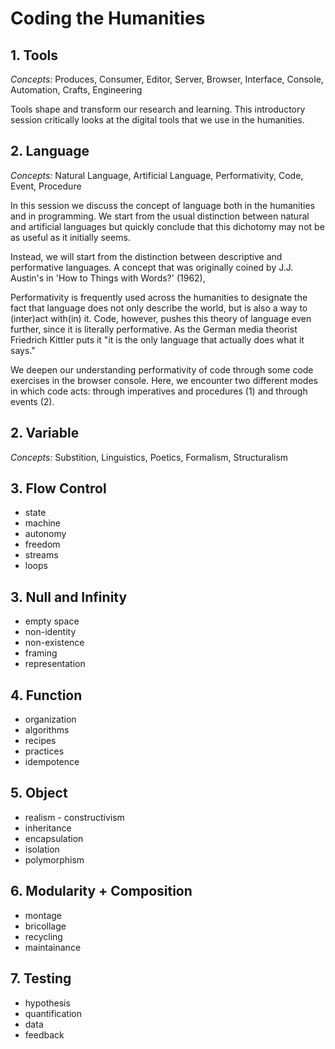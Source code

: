 # Coding the Humanities

## 1. Tools

*Concepts:* Produces, Consumer, Editor, Server, Browser, Interface, Console, Automation, Crafts, Engineering

Tools shape and transform our research and learning. This introductory session critically looks at the digital tools that we use in the humanities. 


## 2. Language

*Concepts:* Natural Language, Artificial Language, Performativity, Code, Event, Procedure

In this session we discuss the concept of language both in the humanities and in programming. We start from the usual distinction between natural and artificial languages but quickly conclude that this dichotomy may not be as useful as it initially seems.

Instead, we will start from the distinction between descriptive and performative languages. A concept that was originally coined by J.J. Austin's in 'How to Things with Words?' (1962),

Performativity is frequently used across the humanities to designate the fact that language does not only describe the world, but is also a way to (inter)act with(in) it. Code, however, pushes this theory of language even further, since it is literally performative. As the German media theorist Friedrich Kittler puts it "it is the only language that actually does what it says."

We deepen our understanding performativity of code through some code exercises in the browser console. Here, we encounter two different modes in which code acts: through imperatives and procedures (1) and through events (2). 


## 2. Variable

*Concepts:* Substition, Linguistics, Poetics, Formalism, Structuralism


## 3. Flow Control

+ state 
+ machine
+ autonomy
+ freedom
+ streams
+ loops


## 3. Null and Infinity


+ empty space
+ non-identity 
+ non-existence
+ framing
+ representation


## 4. Function

+ organization
+ algorithms
+ recipes
+ practices
+ idempotence


## 5. Object

+ realism - constructivism
+ inheritance
+ encapsulation
+ isolation
+ polymorphism


## 6. Modularity + Composition

+ montage
+ bricollage
+ recycling
+ maintainance

## 7. Testing

+ hypothesis
+ quantification
+ data
+ feedback 
